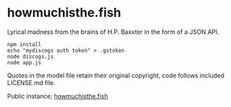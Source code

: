 # howmuchisthe.fish
Lyrical madness from the brains of H.P. Baxxter in the form of a JSON API.

```
npm install
echo "mydiscogs auth token" > .gstoken
node discogs.js
node app.js
```

Quotes in the model file retain their original copyright, code follows included LICENSE.md file.

Public instance; [howmuchisthe.fish](http://howmuchisthe.fish)
